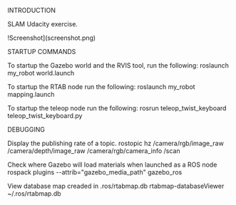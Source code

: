 ﻿INTRODUCTION

SLAM Udacity exercise.

!Screenshot](screenshot.png)


STARTUP COMMANDS

To startup the Gazebo world and the RVIS tool, run the following:
roslaunch my_robot world.launch


To startup the RTAB node run the following:
roslaunch my_robot mapping.launch


To startup the teleop node run the following:
rosrun teleop_twist_keyboard teleop_twist_keyboard.py


DEBUGGING

Display the publishing rate of a topic.
rostopic hz /camera/rgb/image_raw /camera/depth/image_raw /camera/rgb/camera_info /scan

Check where Gazebo will load materials when launched as a ROS node
rospack plugins --attrib="gazebo_media_path" gazebo_ros

View database map creaded in .ros/rtabmap.db
rtabmap-databaseViewer ~/.ros/rtabmap.db
